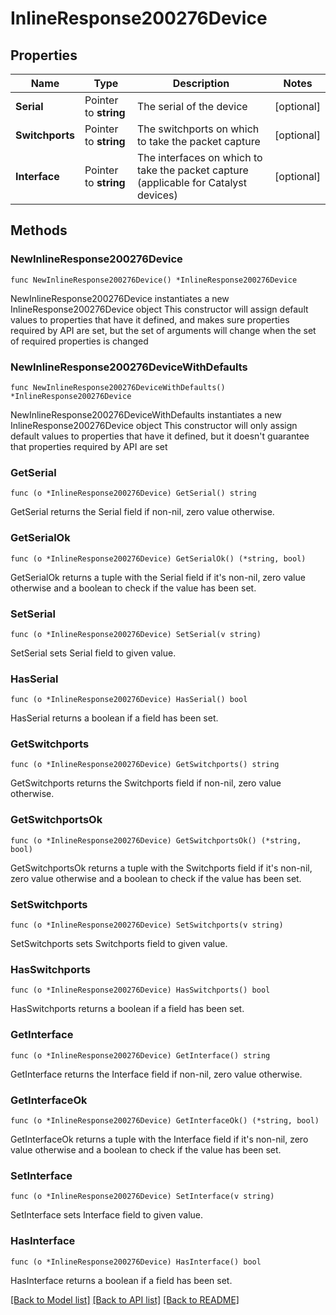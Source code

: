 # InlineResponse200276Device

## Properties

Name | Type | Description | Notes
------------ | ------------- | ------------- | -------------
**Serial** | Pointer to **string** | The serial of the device | [optional] 
**Switchports** | Pointer to **string** | The switchports on which to take the packet capture | [optional] 
**Interface** | Pointer to **string** | The interfaces on which to take the packet capture (applicable for Catalyst devices) | [optional] 

## Methods

### NewInlineResponse200276Device

`func NewInlineResponse200276Device() *InlineResponse200276Device`

NewInlineResponse200276Device instantiates a new InlineResponse200276Device object
This constructor will assign default values to properties that have it defined,
and makes sure properties required by API are set, but the set of arguments
will change when the set of required properties is changed

### NewInlineResponse200276DeviceWithDefaults

`func NewInlineResponse200276DeviceWithDefaults() *InlineResponse200276Device`

NewInlineResponse200276DeviceWithDefaults instantiates a new InlineResponse200276Device object
This constructor will only assign default values to properties that have it defined,
but it doesn't guarantee that properties required by API are set

### GetSerial

`func (o *InlineResponse200276Device) GetSerial() string`

GetSerial returns the Serial field if non-nil, zero value otherwise.

### GetSerialOk

`func (o *InlineResponse200276Device) GetSerialOk() (*string, bool)`

GetSerialOk returns a tuple with the Serial field if it's non-nil, zero value otherwise
and a boolean to check if the value has been set.

### SetSerial

`func (o *InlineResponse200276Device) SetSerial(v string)`

SetSerial sets Serial field to given value.

### HasSerial

`func (o *InlineResponse200276Device) HasSerial() bool`

HasSerial returns a boolean if a field has been set.

### GetSwitchports

`func (o *InlineResponse200276Device) GetSwitchports() string`

GetSwitchports returns the Switchports field if non-nil, zero value otherwise.

### GetSwitchportsOk

`func (o *InlineResponse200276Device) GetSwitchportsOk() (*string, bool)`

GetSwitchportsOk returns a tuple with the Switchports field if it's non-nil, zero value otherwise
and a boolean to check if the value has been set.

### SetSwitchports

`func (o *InlineResponse200276Device) SetSwitchports(v string)`

SetSwitchports sets Switchports field to given value.

### HasSwitchports

`func (o *InlineResponse200276Device) HasSwitchports() bool`

HasSwitchports returns a boolean if a field has been set.

### GetInterface

`func (o *InlineResponse200276Device) GetInterface() string`

GetInterface returns the Interface field if non-nil, zero value otherwise.

### GetInterfaceOk

`func (o *InlineResponse200276Device) GetInterfaceOk() (*string, bool)`

GetInterfaceOk returns a tuple with the Interface field if it's non-nil, zero value otherwise
and a boolean to check if the value has been set.

### SetInterface

`func (o *InlineResponse200276Device) SetInterface(v string)`

SetInterface sets Interface field to given value.

### HasInterface

`func (o *InlineResponse200276Device) HasInterface() bool`

HasInterface returns a boolean if a field has been set.


[[Back to Model list]](../README.md#documentation-for-models) [[Back to API list]](../README.md#documentation-for-api-endpoints) [[Back to README]](../README.md)


